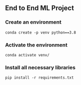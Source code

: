 ## End to End ML Project 

### Create an environment 
```
conda create -p venv python==3.8 
```
### Activate the environment
```
conda activate venv/
```
### Install all necessary libraries
```
pip install -r requirements.txt
```